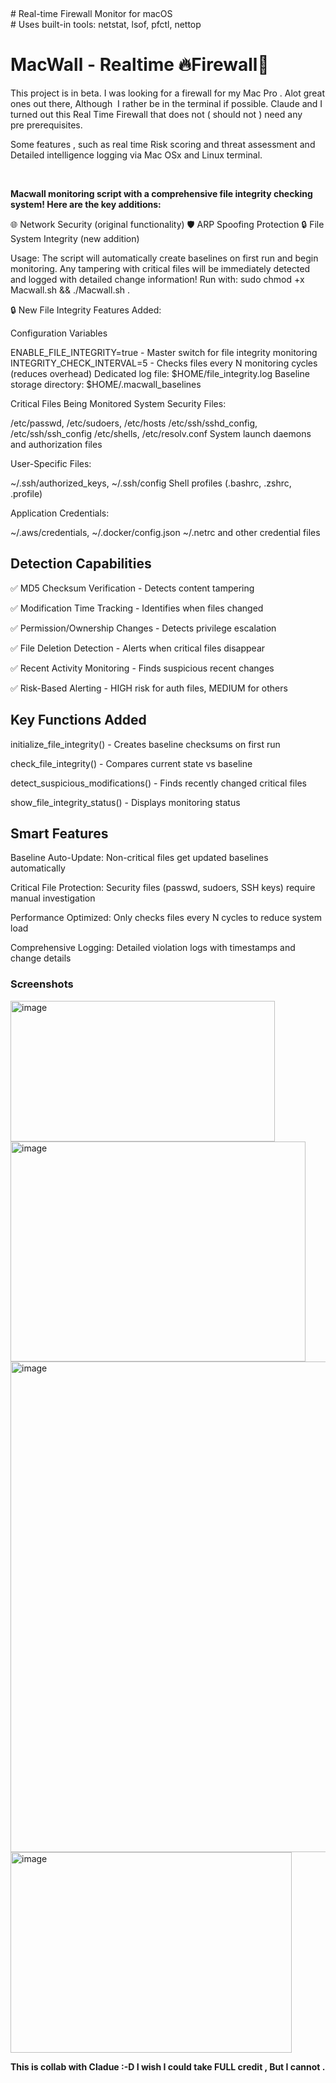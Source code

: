 <p>&nbsp;</p>
<p style="text-align: left;"># Real-time Firewall Monitor for macOS<br /># Uses built-in tools: netstat, lsof, pfctl, nettop</br></p>
<h1><strong>MacWall - Realtime 🔥Firewall🧱&nbsp;</strong></h1>
<p>This project is in beta. I was looking for a firewall for my Mac Pro . Alot great ones out there, Although&nbsp; I rather be in the terminal if possible. Claude and I turned out this Real Time Firewall that does not ( should not ) need any pre&nbsp;prerequisites.</p>
<p>Some features , such as real time Risk scoring and threat assessment and Detailed intelligence logging via Mac OSx and Linux terminal.</p>
<p>&nbsp;</p>
<b>Macwall monitoring script with a comprehensive file integrity checking system! Here are the key additions:</b>

🌐 Network Security (original functionality)
🛡️ ARP Spoofing Protection
🔒 File System Integrity (new addition)

Usage: The script will automatically create baselines on first run and begin monitoring. Any tampering with critical files will be immediately detected and logged with detailed change information! Run with: sudo chmod +x Macwall.sh &amp;&amp; ./Macwall.sh . 


🔒 New File Integrity Features Added:

Configuration Variables

ENABLE_FILE_INTEGRITY=true - Master switch for file integrity monitoring
INTEGRITY_CHECK_INTERVAL=5 - Checks files every N monitoring cycles (reduces overhead)
Dedicated log file: $HOME/file_integrity.log
Baseline storage directory: $HOME/.macwall_baselines

Critical Files Being Monitored
System Security Files:

/etc/passwd, /etc/sudoers, /etc/hosts
/etc/ssh/sshd_config, /etc/ssh/ssh_config
/etc/shells, /etc/resolv.conf
System launch daemons and authorization files

User-Specific Files:

~/.ssh/authorized_keys, ~/.ssh/config
Shell profiles (.bashrc, .zshrc, .profile)

Application Credentials:

~/.aws/credentials, ~/.docker/config.json
~/.netrc and other credential files

<h2>Detection Capabilities</h2>
<p>
✅ MD5 Checksum Verification - Detects content tampering

  ✅ Modification Time Tracking - Identifies when files changed

✅ Permission/Ownership Changes - Detects privilege escalation

✅ File Deletion Detection - Alerts when critical files disappear

✅ Recent Activity Monitoring - Finds suspicious recent changes

✅ Risk-Based Alerting - HIGH risk for auth files, MEDIUM for others
</p>
<h2>Key Functions Added</h2>

initialize_file_integrity() - Creates baseline checksums on first run

check_file_integrity() - Compares current state vs baseline

detect_suspicious_modifications() - Finds recently changed critical files

show_file_integrity_status() - Displays monitoring status

<h2>Smart Features</h2>

Baseline Auto-Update: Non-critical files get updated baselines automatically

Critical File Protection: Security files (passwd, sudoers, SSH keys) require manual investigation

Performance Optimized: Only checks files every N cycles to reduce system load

Comprehensive Logging: Detailed violation logs with timestamps and change details

<h3> Screenshots</h3>
<img width="423" height="225" alt="image" src="https://github.com/user-attachments/assets/c5f9b804-cfef-487a-9704-27cec73726df" />
<img width="472" height="352" alt="image" src="https://github.com/user-attachments/assets/b49f135b-a154-4a68-bf03-4558cbaa2962" />
<img width="633" height="785" alt="image" src="https://github.com/user-attachments/assets/bad635f3-5701-4ed3-a2eb-ff4e23655cd4" />
<img width="450" height="321" alt="image" src="https://github.com/user-attachments/assets/5cc8a759-9e7f-4564-acc5-719fc0fe9109" />

<p><strong>This is collab with Cladue :-D I wish I could take FULL credit , But I cannot . </strong></p>
